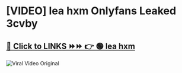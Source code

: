
 # [VIDEO] lea hxm Onlyfans Leaked 3cvby

## <h2><a href="https://clipsfans.com/lea_hxm&ref=git">🔗 Click to LINKS ⏩⏩ 👉 🟢 lea hxm </a></h2>

<a href="https://clipsfans.com/lea_hxm&ref=git" rel="nofollow" data-target="animated-image.originalLink"><img src="https://i.ibb.co.com/xMMVF88/686577567.gif" alt="Viral Video Original" style="max-width: 100%; display: inline-block;" data-target="animated-image.originalImage"></a>


